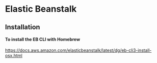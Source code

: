 # Elastic Beanstalk

## Installation

#### To install the EB CLI with Homebrew

https://docs.aws.amazon.com/elasticbeanstalk/latest/dg/eb-cli3-install-osx.html
